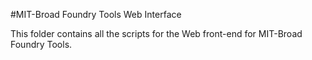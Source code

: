 #MIT-Broad Foundry Tools Web Interface

This folder contains all the scripts for the Web front-end for MIT-Broad Foundry Tools.
